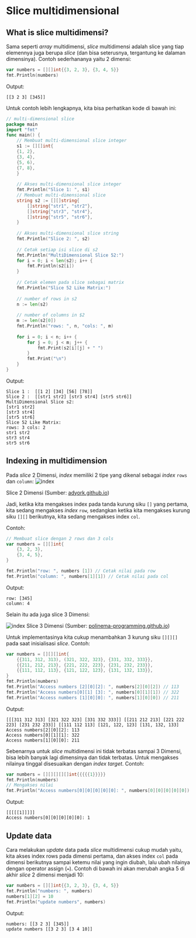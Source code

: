 # Slice multidimensional

## What is slice multidimensi?
Sama seperti *array* multidimensi, *slice* multidimensi adalah slice yang tiap elemennya juga berupa *slice* (dan bisa seterusnya, tergantung ke dalaman dimensinya). Contoh sederhananya yaitu 2 dimensi:

```go
var numbers = [][]int{{3, 2, 3}, {3, 4, 5}}
fmt.Println(numbers)
```
Output:
```Output
[[3 2 3] [345]]
```

Untuk contoh lebih lengkapnya, kita bisa perhatikan kode di bawah ini:
```go
// multi-dimensional slice
package main
import "fmt"
func main() {
	// Membuat multi-dimensional slice integer
	s1 := [][]int{
	{1, 2},
	{3, 4},
	{5, 6),
	{7, 8},
	}
	
	// Akses multi-dimensional slice integer
	fmt.Println("Slice 1: ", s1)
	// Membuat multi-dimensional slice
	string s2 := [][]string{
		[]string{"str1", "str2"},
		[]string{"str3", "str4"},
		[]string{"str5", "str6"},
	}
	
	// Akses multi-dimensional slice string
	fmt.Println("Slice 2: ", s2)
	
	// Cetak setiap isi slice di s2
	fmt.Println("MultiDimensional Slice 52:")
	for i = 0; i < len(s2); i++ {
		fmt.Println(s2[i])
	}
	
	// Cetak elemen pada slice sebagai matrix 
	fmt.Println("Slice 52 Like Matrix:")
	
	// number of rows in s2
	n := len(s2)
	
	// number of columns in $2
	m := len(s2[0])
	fmt.Println("rows: ", n, "cols: ", m)
	
	for i = 0; i < n; i++ {
		for j = 0; j < m; j++ {
			fmt.Print(s2[i][j] + " ")
		}
		fmt.Print("\n")
	}
}	
```
Output:
```Output
Slice 1 :  [[1 2] [34] [56] [78]]
Slice 2 :  [[str1 str2] [str3 str4] [str5 str6]]
MultiDimensional Slice s2:
[str1 str2]
[str3 str4]
[str5 str6]
Slice 52 Like Matrix:
rows: 3 cols: 2
str1 str2
str3 str4
str5 str6
```

## Indexing in multidimension
Pada *slice* 2 Dimensi, *index* memiliki 2 tipe yang dikenal sebagai *index* `rows` dan `column`:
![index](https://adyork.github.io/python-oceanography-lesson/fig/netcdf_1D_2D_array.PNG)

Slice 2 Dimensi (Sumber: [adyork.github.io](https://adyork.github.io/python-oceanography-lesson/17-Intro-NetCDF/index.html))

Jadi, ketika kita mengakses index pada tanda kurung siku `[]` yang pertama, kita sedang mengakses *index* `row`, sedangkan ketika kita mengakses kurung siku `[][]` berikutnya, kita sedang mengakses index `col`.

Contoh:
```go
// Membuat slice dengan 2 rows dan 3 cols
var numbers = [][]int{
	{3, 2, 3},
	{3, 4, 5},
}

fmt.Println("row: ", numbers [1]) // Cetak nilai pada row
fmt.Println("column: ", numbers[1][1]) // Cetak nilai pada col
```
Output:
```Output
row: [345]
column: 4
```

Selain itu ada juga slice 3 Dimensi:

![index](https://polinema-programming.github.io/12/images/12-03.png)
Slice 3 Dimensi (Sumber: [polinema-programming.github.io](https://polinema-programming.github.io/12/jobsheet12.html))

Untuk implementasinya kita cukup menambahkan 3 kurung siku `[][][]` pada saat inisialisasi *slice*. 
Contoh:
```go
var numbers = [][][]int{
	{{311, 312, 313), (321, 322, 323}, {331, 332, 333}},
	{{211, 212, 213}, {221, 222, 223}, {231, 232, 233}}, 
	{{111, 112, 113}, {121, 122, 123}, {131, 132, 133}},
}
fmt.Println(numbers)
fmt.Println("Access numbers [2][0][2]: ", numbers[2][0][2]) // 113
fmt.Println("Access numbers[0][1] [3]: ", numbers[0][1][1]) // 322
fmt.Println("Access numbers [1][0][0]: ", numbers[1][0][0]) // 211
```
Output:
```Output
[[[311 312 313] [321 322 323] [331 332 333]] [[211 212 213] [221 222 223] [231 232 233]] [[111 112 113] [121, 122, 123] [131, 132, 133]
Access numbers[2][0][2]: 113
Access numbers[0][1][1]: 322
Access numbers[1][0][0]: 211
```

Sebenarnya untuk *slice* multidimensi ini tidak terbatas sampai 3 Dimensi, bisa lebih banyak lagi dimensinya dan tidak terbatas. Untuk mengakses nilainya tinggal disesuaikan dengan *index target*. Contoh:
```go
var numbers = [][][][][]int{{{{{1}}}}}
fmt.Println(numbers)
// Mengakses nilai
fmt.Println("Access numbers[0][0][0][0][0]: ", numbers[0][0][0][0][0])
```
Output:
```Output
[[[[[1]]]]]
Access numbers[0][0][0][0][0]: 1
```


## Update data
Cara melakukan *update* data pada *slice* multidimensi cukup mudah yaitu, kita akses index rows pada dimensi pertama, dan akses index `col` pada dimensi berikutnya sampai ketemu nilai yang ingin diubah, lalu ubah nilainya dengan operator assign (`=`). Contoh di bawah ini akan merubah angka 5 di akhir *slice* 2 dimensi menjadi 10:
```go
var numbers = [][]int{{3, 2, 3}, {3, 4, 5}}
fmt.Println("numbers: ", numbers)
numbers[1][2] = 10
fmt.Println("update numbers", numbers)
```
Output:
```
numbers: [[3 2 3] [345]]
update numbers [[3 2 3] [3 4 10]]
```
